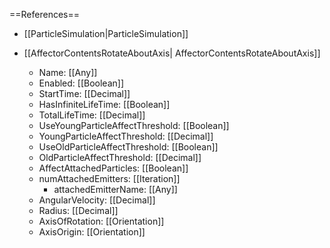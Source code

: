 ==References==
 * [[ParticleSimulation|ParticleSimulation]]

 * [[AffectorContentsRotateAboutAxis| AffectorContentsRotateAboutAxis]]
   * Name: [[Any]]
   * Enabled: [[Boolean]]
   * StartTime: [[Decimal]]
   * HasInfiniteLifeTime: [[Boolean]]
   * TotalLifeTime: [[Decimal]]
   * UseYoungParticleAffectThreshold: [[Boolean]]
   * YoungParticleAffectThreshold: [[Decimal]]
   * UseOldParticleAffectThreshold: [[Boolean]]
   * OldParticleAffectThreshold: [[Decimal]]
   * AffectAttachedParticles: [[Boolean]]
   * numAttachedEmitters: [[Iteration]]
     * attachedEmitterName: [[Any]]
   * AngularVelocity: [[Decimal]]
   * Radius: [[Decimal]]
   * AxisOfRotation: [[Orientation]]
   * AxisOrigin: [[Orientation]]

